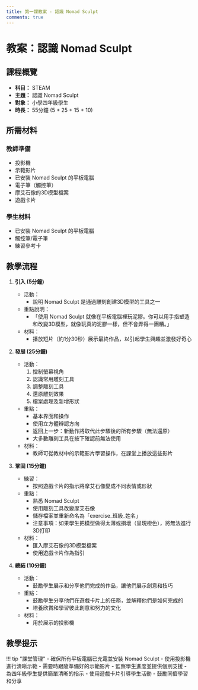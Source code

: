 ```yaml
---
title: 第一課教案 - 認識 Nomad Sculpt
comments: true
---
```


# **教案：認識 Nomad Sculpt**

## 課程概覽
- **科目：** STEAM
- **主題：** 認識 Nomad Sculpt
- **對象：** 小學四年級學生
- **時長：** 55分鐘 (5 + 25 + 15 + 10)

## 所需材料
### 教師準備
- 投影機
- 示範影片
- 已安裝 Nomad Sculpt 的平板電腦
- 電子筆（觸控筆）
- 摩艾石像的3D模型檔案
- 遊戲卡片

### 學生材料
- 已安裝 Nomad Sculpt 的平板電腦
- 觸控筆/電子筆
- 練習參考卡

## 教學流程

1. **引入 (5分鐘)**
   - 活動：
     - 說明 Nomad Sculpt 是通過雕刻創建3D模型的工具之一
   - 重點說明：
     - 「使用 Nomad Sculpt 就像在平板電腦裡玩泥膠。你可以用手指塑造和改變3D模型，就像玩真的泥膠一樣，但不會弄得一團糟。」
   - 材料：
     - 播放短片（約1分30秒）展示最終作品，以引起學生興趣並激發好奇心

2. **發展 (25分鐘)**
   - 活動：
     1. 控制螢幕視角
     2. 認識常用雕刻工具
     3. 調整雕刻工具
     4. 還原雕刻效果
     5. 檔案處理及新增形狀
   - 重點：
     - 基本界面和操作
     - 使用立方體辨認方向
     - 返回上一步：新動作將取代此步驟後的所有步驟（無法還原）
     - 大多數雕刻工具在按下確認前無法使用
   - 材料：
     - 教師可從教材中的示範影片學習操作，在課堂上播放這些影片

3. **鞏固 (15分鐘)**
   - 練習：
     - 按照遊戲卡片的指示將摩艾石像變成不同表情或形狀
   - 重點：
     - 熟悉 Nomad Sculpt
     - 使用雕刻工具改變摩艾石像
     - 儲存檔案並重新命名為「exercise_班級_姓名」
     - 注意事項：如果學生把模型做得太薄或損壞（呈現橙色），將無法進行3D打印
   - 材料：
     - 匯入摩艾石像的3D模型檔案
     - 使用遊戲卡片作為指引

4. **總結 (10分鐘)**
   - 活動：
     - 鼓勵學生展示和分享他們完成的作品，讓他們展示創意和技巧
   - 重點：
     - 鼓勵學生分享他們在遊戲卡片上的任務，並解釋他們是如何完成的
     - 培養欣賞和學習彼此創意和努力的文化
   - 材料：
     - 用於展示的投影機

## 教學提示

!!! tip "課堂管理"
    - 確保所有平板電腦已充電並安裝 Nomad Sculpt
    - 使用投影機進行清晰示範
    - 需要時跟隨準備好的示範影片
    - 監察學生進度並提供個別支援
    - 為四年級學生提供簡單清晰的指示
    - 使用遊戲卡片引導學生活動
    - 鼓勵同儕學習和分享 